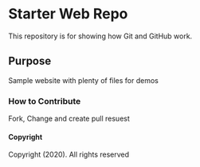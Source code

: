 # Starter Web Repo

This repository is for showing how Git and GitHub work.

## Purpose

Sample website with plenty of files for demos

### How to Contribute
Fork, Change and create pull resuest

#### Copyright
Copyright (2020). All rights reserved